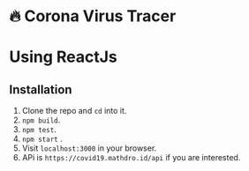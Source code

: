 # :fire: Corona Virus Tracer 

# Using ReactJs

## Installation

1. Clone the repo and `cd` into it.
1. `npm build`.
1. `npm test`.
1. `npm start` .
1. Visit `localhost:3000` in your browser.
1. APi is `https://covid19.mathdro.id/api` if you are interested.


